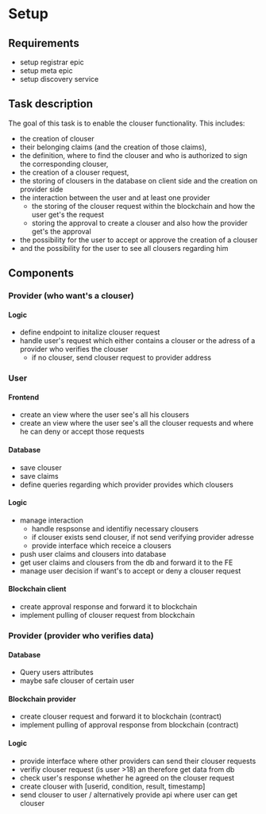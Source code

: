 # Setup

## Requirements
* setup registrar epic
* setup meta epic
* setup discovery service

## Task description

The goal of this task is to enable the clouser functionality.
This includes:

* the creation of clouser
* their belonging claims (and the creation of those claims),
* the definition, where to find the clouser and who is authorized to sign the corresponding clouser,
* the creation of a clouser request,
* the storing of clousers in the database on client side and the creation on provider side
* the interaction between the user and at least one provider 
	* the storing of the clouser request within the blockchain and how the user get's the request
	* storing the approval to create a clouser and also how the provider get's the approval
* the possibility for the user to accept or approve the creation of a clouser
* and the possibility for the user to see all clousers regarding him

## Components

### Provider (who want's a clouser)

#### Logic
* define endpoint to initalize clouser request
* handle user's request which either contains a clouser or the adress of a provider who verifies the clouser
	* if no clouser, send clouser request to provider address


### User

#### Frontend
* create an view where the user see's all his clousers
* create an view where the user see's all the clouser requests and where he can deny or accept those requests

#### Database
* save clouser
* save claims
* define queries regarding which provider provides which clousers

#### Logic
* manage interaction
	* handle respsonse and identifiy necessary clousers
	* if clouser exists send clouser, if not send verifying provider adresse
	* provide interface which receice a clousers
* push user claims and clousers into database
* get user claims and clousers from the db and forward it to the FE
* manage user decision if want's to accept or deny a clouser request 

#### Blockchain client
* create approval response and forward it to blockchain
* implement pulling of clouser request from blockchain


### Provider (provider who verifies data)

#### Database
* Query users attributes
* maybe safe clouser of certain user

#### Blockchain provider

* create clouser request and forward it to blockchain (contract)
* implement pulling of approval response from blockchain (contract)

#### Logic

* provide interface where other providers can send their clouser requests
* verifiy clouser request (is user >18) an therefore get data from db
* check user's response whether he agreed on the clouser request
* create clouser with [userid, condition, result, timestamp]
* send clouser to user / alternatively provide api where user can get clouser
